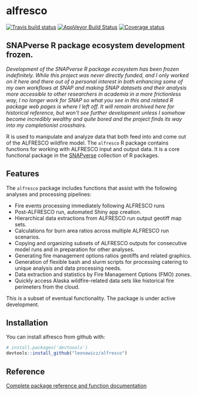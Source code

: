 
<!-- README.md is generated from README.Rmd. Please edit that file -->
alfresco
========

[![Travis build status](https://travis-ci.org/leonawicz/alfresco.svg?branch=master)](https://travis-ci.org/leonawicz/alfresco) [![AppVeyor Build Status](https://ci.appveyor.com/api/projects/status/github/leonawicz/alfresco?branch=master&svg=true)](https://ci.appveyor.com/project/leonawicz/alfresco) [![Coverage status](https://codecov.io/gh/leonawicz/alfresco/branch/master/graph/badge.svg)](https://codecov.io/github/leonawicz/alfresco?branch=master)

SNAPverse R package ecosystem development frozen.
-------------------------------------------------

*Development of the SNAPverse R package ecosystem has been frozen indefinitely. While this project was never directly funded, and I only worked on it here and there out of a personal interest in both enhancing some of my own workflows at SNAP and making SNAP datasets and their analysis more accessible to other researchers in academia in a more frictionless way, I no longer work for SNAP so what you see in this and related R package web pages is where I left off. It will remain archived here for historical reference, but won't see further development unless I somehow become incredibly wealthy and quite bored and the project finds its way into my completionist crosshairs.*

R is used to manipulate and analyze data that both feed into and come out of the ALFRESCO wildfire model. The `alfresco` R package contains functions for working with ALFRESCO input and output data. It is a core functional package in the [SNAPverse](https://leonawicz.github.io/snapverse/) collection of R packages.

Features
--------

The `alfresco` package includes functions that assist with the following analyses and processing pipelines:

-   Fire events processing immediately following ALFRESCO runs
-   Post-ALFRESCO run, automated Shiny app creation.
-   Hierarchical data extractions from ALFRESCO run output geotiff map sets.
-   Calculations for burn area ratios across multiple ALFRESCO run scenarios.
-   Copying and organizing subsets of ALFRESCO outputs for consecutive model runs and in preparation for other analyses.
-   Generating fire management options ratios geotiffs and related graphics.
-   Generation of flexible bash and slurm scripts for processing catering to unique analysis and data processing needs.
-   Data extraction and statistics by Fire Management Options (FMO) zones.
-   Quickly access Alaska wildfire-related data sets like historical fire perimeters from the cloud.

This is a subset of eventual functionality. The package is under active development.

Installation
------------

You can install alfresco from github with:

``` r
# install.packages('devtoools')
devtools::install_github("leonawicz/alfresco")
```

Reference
---------

[Complete package reference and function documentation](https://leonawicz.github.io/alfresco/)
